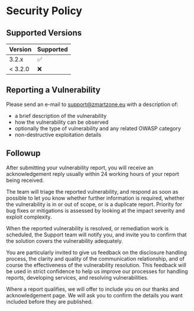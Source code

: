# Security Policy

## Supported Versions

| Version | Supported          |
| ------- | ------------------ |
| 3.2.x   | :white_check_mark: |
| < 3.2.0   | :x:               |

## Reporting a Vulnerability

Please send an e-mail to support@zmartzone.eu with a description of:

- a brief description of the vulnerability
- how the vulnerability can be observed
- optionally the type of vulnerability and any related OWASP category
- non-destructive exploitation details

## Followup
After submitting your vulnerability report, you will receive an acknowledgement reply usually within 24 working hours of your report being received.

The team will triage the reported vulnerability, and respond as soon as possible to let you know whether further information is required, whether the vulnerability is in or out of scope, or is a duplicate report. Priority for bug fixes or mitigations is assessed by looking at the impact severity and exploit complexity. 

When the reported vulnerability is resolved, or remediation work is scheduled, the Support team will notify you, and invite you to confirm that the solution covers the vulnerability adequately.

You are particularly invited to give us feedback on the disclosure handling process, the clarity and quality of the communication relationship, and of course the effectiveness of the vulnerability resolution. This feedback will be used in strict confidence to help us improve our processes for handling reports, developing services, and resolving vulnerabilities.

Where a report qualifies, we will offer to include you on our thanks and acknowledgement page. We will ask you to confirm the details you want included before they are published.
